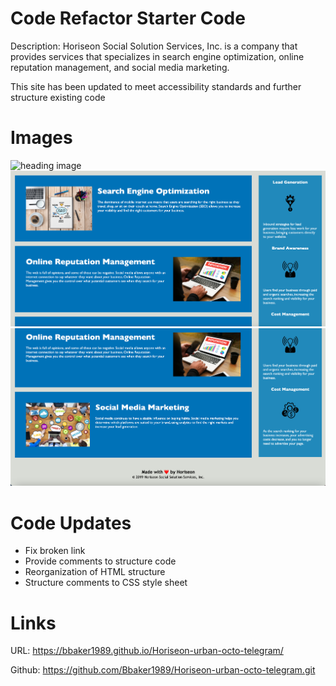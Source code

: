 # Code Refactor Starter Code
Description: Horiseon Social Solution Services, Inc. is a company that provides services that specializes in search engine optimization, online reputation management, and social media marketing.

This site has been updated to meet accessibility standards and further structure existing code

# Images
![heading image](https://github.com/Bbaker1989/Horiseon-urban-octo-telegram/blob/main/assets/images/Screen%20Shot%202021-08-29%20at%2012.37.19%20AM.png?raw=true)
![Body](https://github.com/Bbaker1989/Horiseon-urban-octo-telegram/blob/main/assets/images/Screen%20Shot%202021-08-29%20at%2012.42.17%20AM.png?raw=true)
![footer](https://github.com/Bbaker1989/Horiseon-urban-octo-telegram/blob/main/assets/images/Screen%20Shot%202021-08-29%20at%2012.42.31%20AM.png?raw=true)
# Code Updates
- Fix broken link
- Provide comments to structure code
- Reorganization of HTML structure
- Structure comments to CSS style sheet

# Links
URL: https://bbaker1989.github.io/Horiseon-urban-octo-telegram/

Github: https://github.com/Bbaker1989/Horiseon-urban-octo-telegram.git

